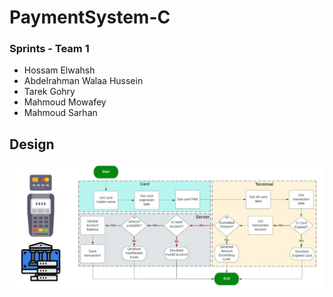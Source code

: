 # PaymentSystem-C
### Sprints - Team 1
- Hossam Elwahsh
- Abdelrahman Walaa Hussein
- Tarek Gohry
- Mahmoud Mowafey
- Mahmoud Sarhan

## Design
![flow](assets/flow.jpg)